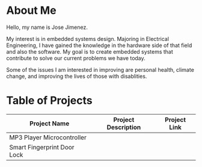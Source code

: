 # About Me

Hello, my name is Jose Jimenez.

My interest is in embedded systems design. Majoring in Electrical Engineering, I have gained the knowledge in 
the hardware side of that field and also the software. My goal is to create embedded systems that 
contribute to solve our current problems we have today.

Some of the issues I am interested in improving are personal health, climate change, and improving the lives of those with disablities.

# Table of Projects

| Project Name | Project Description | Project Link |
| ----------- | ----------- | ----------- |
| MP3 Player Microcontroller |  |  |
| Smart Fingerprint Door Lock |  |  |
